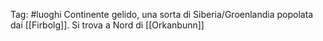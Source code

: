 Tag: #luoghi 
Continente gelido, una sorta di Siberia/Groenlandia popolata dai [[Firbolg]].
Si trova a Nord di [[Orkanbunn]]
